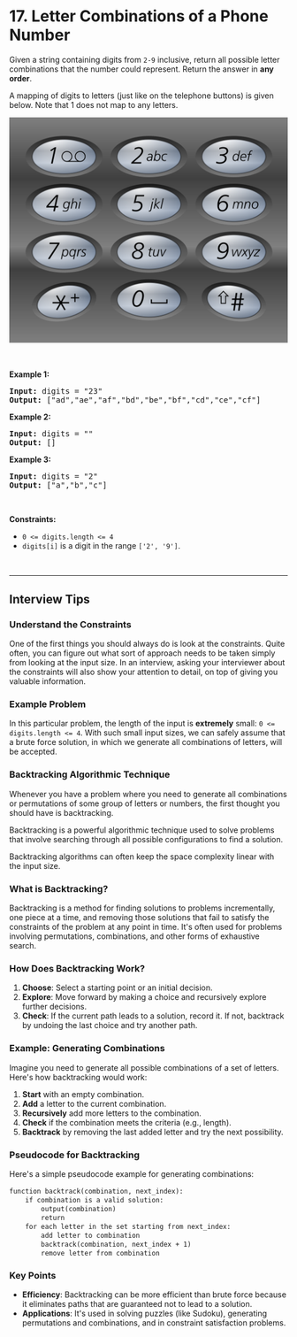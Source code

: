 # 17. Letter Combinations of a Phone Number

<p>Given a string containing digits from <code>2-9</code> inclusive, return all possible letter combinations that the number could represent. Return the answer in <strong>any order</strong>.</p>

<p>A mapping of digits to letters (just like on the telephone buttons) is given below. Note that 1 does not map to any letters.</p>
<img alt="" src="img/17-1.png">
<p>&nbsp;</p>
<p><strong class="example">Example 1:</strong></p>

<pre><strong>Input:</strong> digits = "23"
<strong>Output:</strong> ["ad","ae","af","bd","be","bf","cd","ce","cf"]
</pre>

<p><strong class="example">Example 2:</strong></p>

<pre><strong>Input:</strong> digits = ""
<strong>Output:</strong> []
</pre>

<p><strong class="example">Example 3:</strong></p>

<pre><strong>Input:</strong> digits = "2"
<strong>Output:</strong> ["a","b","c"]
</pre>

<p>&nbsp;</p>
<p><strong>Constraints:</strong></p>

<ul>
  <li><code>0 &lt;= digits.length &lt;= 4</code></li>
  <li><code>digits[i]</code> is a digit in the range <code>['2', '9']</code>.</li>
</ul>

<br>

---

## Interview Tips

### Understand the Constraints

One of the first things you should always do is look at the constraints. Quite often, you can figure out what sort of approach needs to be taken simply from looking at the input size. In an interview, asking your interviewer about the constraints will also show your attention to detail, on top of giving you valuable information.

### Example Problem

In this particular problem, the length of the input is **extremely** small: `0 <= digits.length <= 4`. With such small input sizes, we can safely assume that a brute force solution, in which we generate all combinations of letters, will be accepted.

### Backtracking Algorithmic Technique

Whenever you have a problem where you need to generate all combinations or permutations of some group of letters or numbers, the first thought you should have is backtracking. 

Backtracking is a powerful algorithmic technique used to solve problems that involve searching through all possible configurations to find a solution.

Backtracking algorithms can often keep the space complexity linear with the input size.

### What is Backtracking?

Backtracking is a method for finding solutions to problems incrementally, one piece at a time, and removing those solutions that fail to satisfy the constraints of the problem at any point in time. It's often used for problems involving permutations, combinations, and other forms of exhaustive search.

### How Does Backtracking Work?

1. **Choose**: Select a starting point or an initial decision.
2. **Explore**: Move forward by making a choice and recursively explore further decisions.
3. **Check**: If the current path leads to a solution, record it. If not, backtrack by undoing the last choice and try another path.

### Example: Generating Combinations

Imagine you need to generate all possible combinations of a set of letters. Here's how backtracking would work:

1. **Start** with an empty combination.
2. **Add** a letter to the current combination.
3. **Recursively** add more letters to the combination.
4. **Check** if the combination meets the criteria (e.g., length).
5. **Backtrack** by removing the last added letter and try the next possibility.

### Pseudocode for Backtracking

Here's a simple pseudocode example for generating combinations:

```pseudo
function backtrack(combination, next_index):
    if combination is a valid solution:
        output(combination)
        return
    for each letter in the set starting from next_index:
        add letter to combination
        backtrack(combination, next_index + 1)
        remove letter from combination
```

### Key Points

- **Efficiency**: Backtracking can be more efficient than brute force because it eliminates paths that are guaranteed not to lead to a solution.
- **Applications**: It's used in solving puzzles (like Sudoku), generating permutations and combinations, and in constraint satisfaction problems.

